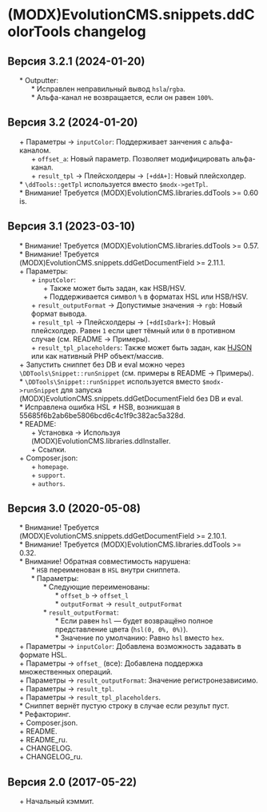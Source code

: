 # (MODX)EvolutionCMS.snippets.ddColorTools changelog


## Версия 3.2.1 (2024-01-20)
* \* Outputter:
	* \* Исправлен неправильный вывод `hsla`/`rgba`.
	* \* Альфа-канал не возвращается, если он равен `100%`.


## Версия 3.2 (2024-01-20)
* \+ Параметры → `inputColor`: Поддерживает занчения с альфа-каналом.
	* \+ `offset_a`: Новый параметр. Позволяет модифицировать альфа-канал.
	* \+ `result_tpl` → Плейсхолдеры → `[+ddA+]`: Новый плейсхолдер.
* \* `\ddTools::getTpl` используется вместо `$modx->getTpl`.
* \* Внимание! Требуется (MODX)EvolutionCMS.libraries.ddTools >= 0.60 is.


## Версия 3.1 (2023-03-10)
* \* Внимание! Требуется (MODX)EvolutionCMS.libraries.ddTools >= 0.57.
* \* Внимание! Требуется (MODX)EvolutionCMS.snippets.ddGetDocumentField >= 2.11.1.
* \+ Параметры:
	* \+ `inputColor`:
		* \+ Также может быть задан, как HSB/HSV.
		* \+ Поддерживается символ `%` в форматах HSL или HSB/HSV.
	* \+ `result_outputFormat` → Допустимые значения → `rgb`: Новый формат вывода.
	* \+ `result_tpl` → Плейсхолдеры → `[+ddIsDark+]`: Новый плейсхолдер. Равен `1` если цвет тёмный или `0` в противном случае (см. README → Примеры).
	* \+ `result_tpl_placeholders`: Также может быть задан, как [HJSON](https://hjson.github.io/) или как нативный PHP объект/массив.
* \+ Запустить сниппет без DB и eval можно через `\DDTools\Snippet::runSnippet` (см. примеры в README → Примеры).
* \* `\DDTools\Snippet::runSnippet` используется вместо `$modx->runSnippet` для запуска (MODX)EvolutionCMS.snippets.ddGetDocumentField без DB и eval.
* \* Исправлена ошибка HSL ≠ HSB, возникшая в 55685f6b2ab6be5806bcd6c4c1f9c382ac5a328d.
* \* README:
	* \+ Установка → Используя (MODX)EvolutionCMS.libraries.ddInstaller.
	* \+ Ссылки.
* \+ Composer.json:
	* \+ `homepage`.
	* \+ `support`.
	* \+ `authors`.


## Версия 3.0 (2020-05-08)
* \* Внимание! Требуется (MODX)EvolutionCMS.snippets.ddGetDocumentField >= 2.10.1.
* \* Внимание! Требуется (MODX)EvolutionCMS.libraries.ddTools >= 0.32.
* \* Внимание! Обратная совместимость нарушена:
	* \* `HSB` переименован в `HSL` внутри сниппета.
	* \* Параметры:
		* \* Следующие переименованы:
			* \* `offset_b` → `offset_l`
			* \* `outputFormat` → `result_outputFormat`
		* \* `result_outputFormat`:
			* \* Если равен `hsl` — будет возвращёно полное представление цвета (`hsl(0, 0%, 0%)`).
			* \* Значение по умолчанию: Равно `hsl` вместо `hex`.
* \+ Параметры → `inputColor`: Добавлена возможность задавать в формате HSL.
* \+ Параметры → `offset_` (все): Добавлена поддержка множественных операций.
* \+ Параметры → `result_outputFormat`: Значение регистронезависимо.
* \+ Параметры → `result_tpl`.
* \+ Параметры → `result_tpl_placeholders`.
* \* Сниппет вернёт пустую строку в случае если результ пуст.
* \* Рефакторинг.
* \+ Composer.json.
* \+ README.
* \+ README_ru.
* \+ CHANGELOG.
* \+ CHANGELOG_ru.


## Версия 2.0 (2017-05-22)
* \+ Начальный кэммит.


<link rel="stylesheet" type="text/css" href="https://raw.githack.com/DivanDesign/CSS.ddMarkdown/master/style.min.css" />
<style>ul{list-style:none;}</style>